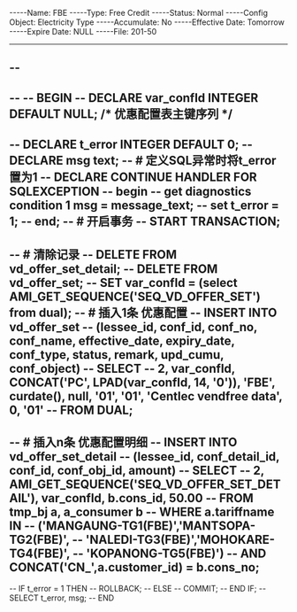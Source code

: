 





-----Name: FBE
-----Type: Free Credit
-----Status: Normal
-----Config Object: Electricity Type
-----Accumulate: No
-----Effective Date: Tomorrow
-----Expire Date: NULL
-----File: 201-50



----------------------------------------------------------------









-- 
-- 
-- 
-- BEGIN
-- 	DECLARE var_confId INTEGER DEFAULT NULL;	/* 优惠配置表主键序列 */
-- 
-- 	DECLARE t_error INTEGER DEFAULT 0;
-- 	DECLARE msg text;
-- 	# 定义SQL异常时将t_error置为1
-- 	DECLARE CONTINUE HANDLER FOR SQLEXCEPTION
-- 	begin
-- 		get diagnostics condition 1 msg = message_text;
-- 		set t_error = 1;
-- 	end;
-- 	# 开启事务
-- 	START TRANSACTION;
-- 
-- 	# 清除记录
-- 	DELETE FROM vd_offer_set_detail;
-- 	DELETE FROM vd_offer_set;
-- 	SET var_confId = (select AMI_GET_SEQUENCE('SEQ_VD_OFFER_SET') from dual);
-- 	# 插入1条 优惠配置
-- 	INSERT INTO vd_offer_set
-- 		(lessee_id, conf_id, conf_no, conf_name, effective_date, expiry_date, conf_type, status, remark, upd_cumu, conf_object)
-- 	SELECT
-- 		2, var_confId, CONCAT('PC', LPAD(var_confId, 14, '0')), 'FBE', curdate(), null, '01', '01', 'Centlec vendfree data', 0, '01'
-- 	FROM DUAL;
-- 
-- 	# 插入n条 优惠配置明细
-- 	INSERT INTO vd_offer_set_detail
-- 		(lessee_id, conf_detail_id, conf_id, conf_obj_id, amount)
-- 	SELECT
-- 		2, AMI_GET_SEQUENCE('SEQ_VD_OFFER_SET_DETAIL'), var_confId, b.cons_id, 50.00
-- 	FROM tmp_bj a, a_consumer b
-- 	WHERE a.tariffname IN
-- 		('MANGAUNG-TG1(FBE)','MANTSOPA-TG2(FBE)',
-- 		'NALEDI-TG3(FBE)','MOHOKARE-TG4(FBE)',
-- 		'KOPANONG-TG5(FBE)')
-- 	AND CONCAT('CN_',a.customer_id) = b.cons_no;
-- 
-- 	IF t_error = 1 THEN
-- 		ROLLBACK;
-- 	ELSE
-- 		COMMIT;
-- 	END IF;
-- 	SELECT t_error, msg;
-- END